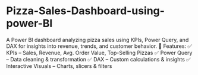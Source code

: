 # Pizza-Sales-Dashboard-using-power-BI
A Power BI dashboard analyzing pizza sales using KPIs, Power Query, and DAX for insights into revenue, trends, and customer behavior.  🔹 Features: ✅ KPIs – Sales, Revenue, Avg. Order Value, Top-Selling Pizzas ✅ Power Query – Data cleaning &amp; transformation ✅ DAX – Custom calculations &amp; insights ✅ Interactive Visuals – Charts, slicers &amp; filters  
